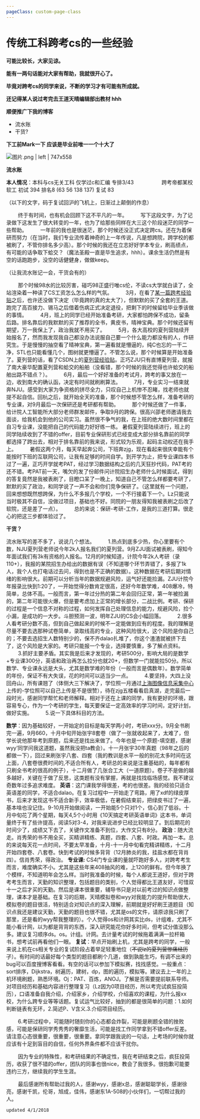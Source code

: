 ```yaml
---
pageClass: custom-page-class
---
```

# 传统工科跨考cs的一些经验

**可能比较长，大家见谅。**

**能有一两句话能对大家有帮助，我就很开心了。**

**毕竟对跨考cs的同学来说，不断的学习才有可能有所成就。**

**还记得某人说过考完去王道天晴编辑部出教材 hhh**

**顺便推广下我的博客**

* 流水账
* 干货?

**下工前Mark一下 应该是毕业前唯一一个十大了**

![图片.png | left | 747x558](https://cdn.nlark.com/yuque/0/2018/jpeg/104214/1534957732897-4776bd9e-44f6-44ab-b083-068667dc744c.jpeg "")

**流水账**

**本人情况**：本科与cs无关工科 仅学过c和汇编 专排3/43
                  跨考帝都某校软工 初试 394 排名8 \(63 56 138 137\) 复试 83

（以下的文字，码于复试回沪的飞机上，日渐过上颠倒的作息）

         终于有时间，也有机会回顾下这不平凡的一年。
         写下这段文字，为了记录做下这发生了很大转变的一年，也为了给那些同样在大三这个阶段迷茫的同学一些帮助。
         一年前的我也是很迷茫，那个时候还没正式决定跨cs。还在为着保研而努力（在当时，我们专业流传着神奇的上一年传说，凡是想跨院，跨学校的都被刷了，不管你排名多少高）。那个时候的我还在立志好好学本专业，刷高绩点，有可能的话争取下蛤交？（魔法圣殿一直是毕生追求，hhh）。课余生活仍然是有空的话跑跑步，没空的话健健身，做做keep。

（让我流水账记一会，干货会有的）

        那个时候98水的比较厉害，碰巧98正盛行唯cs伦，不读cs大学就白读了，全站渲染着一种读了CS工资怎么怎么样的气氛。
        3月，在看了[某一篇跨考经验贴](http://www.cc98.org/topic/4689987/1#1)之后，也许还没做下决定（毕竟跨的真的太大了），但默默的买了全套的王道。跑完了高百接力、锡马之后借着伤病正式决定退役，把剩下的时候留给毕业季该做的事情。
        4月，班上的同学已经开始准备考研，大家都怕跨保不成功，留条后路。排名靠后的我默默的买了推荐的全书，黄皮书，晴神宝典。那个时候还留有期望，万一我保上了，政治我就不用买了。
        5月，各大高校的夏列营陆续开始报名了，然而我发现我自己都没办法说服自己要一个什么能力都没有的人，作研究生。于是慢慢的抽空看了晴神宝典，第一遍看就是懵逼的，纯C也忘的一干二净，STL也只能看懂几个，图树就更懵逼了。不管怎么说，那个时候算是开始准备了。夏列营的话，看了CSDN上的[夏列营经验贴](https://blog.csdn.net/bvl10101111/article/details/52999343)。正巧ZJU只有直博夏列营，就报了南大豪华配置夏列营和蛤交的船舶（没看错，那个时候的我还觉得也许蛤交的船舶出路不错点？）。
        6月，最后一个好好准备的考试月，跨考的事又放在一边，收到南大的确认函，决定有时间就刷刷算法。
        7月，专业实习一结束就奔NJU。感受到大家为争资格的拼尽全力，只叹自己上机惨不忍睹，找老师也就提不起自信。回杭之后，就开始全天的准备，那个时候想不管怎么样，准备考研的专业课，对9月最后一次保研还是考研都有帮助。
        那个时候还做了一件事，给计院人工智能所大部分老师群发邮件，争取9月的跨保。很高兴邵老师邀请我去面谈，给我机会到他的公司实习。虽然很不争气的我，在上班的绝大数时间里都在自习专业课，没能把自己的代码能力好好练一练。
暑假夏列营陆续进行，班上的同学陆续收到了不错的offer，目前专业保研形式已经变成大部分排名靠前的同学都选择了跨出去，相对于排名靠前的我来说，形式较为乐观，起码主动权还在我手上。
        暑假这两个月，每天早起奔公司，下班奔zjg，现在看起来很庆幸能有个能按时下班的互联网公司，让我有足够的时间自学。到开学为止，把专业课四本书过了一遍，正巧开学就考PAT，经过学习数据结构之后的几天狂抄代码，PAT考的还不错。考PAT前一天，嘴欠的发了份邮件问计院招生办老师什么时候面试，得到的答复竟然是我被表刷了，目瞪口呆了一晚上，知道自己不管怎么样都要考研了，默默的买了政治，和同学说了一声不会和你们竞争保研了。（这里就有一个问题，回来想想既然想跨保，为什么不多报几个学校，一个不行接着下一个。Lz只能说当时极其不自信，没做过项目，基础也不好。同院的一朋友得知我被表刷之后改了软院，还是差了一点）。
        总的来说：保研-考研-工作，是我的三道打算。很走心的把这三步都体验过了。

**干货？**

流水账写的差不多了，说说几个想法。
        1.热点到底多少热，你心里要有个数，NJU夏列营老师说今年2k人报名我们的夏列营。9月ZJU面试被表刷，得知今年面试我们有3k有资格的人报名。12月的时候知道，计院今年2k人考研（录110+），我报的某院招生办给出的数据有误（不知道哪个环节弄错了，多报了1k人，我个人也打电话过去问，得到也是不正确的数据）。这种数据在考研后期对情绪的影响很大。前期可以分析当年的数据规避风险，运气好还能捡漏。ZJU计院今年报录比快到1:20了，一开始觉得分数肯定很高，还好今年数学难，408爆冷，特简单，总体不高。一般而言，第一年过分热的第二年会回归正常，第一年被捡漏的，第二年可能很火爆，但是要考虑加上正常的增长部分，二战比例。考研、保研的过程是一个信息不对称的过程，如何发挥自己处理信息的能力，规避风险，捡个小漏，是成功的一大步。斗胆预测一波，明年ZJU的CS会小幅回落。
        2.很多人看考研分数不高，但到自己做起来的时候不一定能做到应有的程度。我的理解是尽量不要去选那种试卷简单，录取线高的专业，这种风险很大，这个风险是你自己的；不要去选招生人数特别少的，保不齐dalao扎堆了，你这个渣渣就被挤下去了，这个风险是大家的。考研只能报一个专业，选择要慎重，多了解点资料。
        3.抓好主要矛盾。其实我是后来才发现的，考研500分，影响大局的是数学+专业课300分，英语和政治再怎么拉分也就20+，但数学一门就能拉50分。所以数学、专业课永远是大头，尤其是数学难的年份（一般而言是偶数年）。数学简单的年份，保证不有大失误，花的时间可以适当少一点。
        4.要坚持，大四上没回舟山，所有课翘了（体侧大三下解决了，学位照一月通过[上海图像信息采集中心](http://www.shtxcj.com/home.asp)上传的-学位照可以自己上传是不是很赞），待在zjg五楼看看启真湖，走完最后一段时光，感谢同学帮忙和老师解释。相对于还在上课的同学，我有更好的环境，跟容易专心，作为一个考研的学生，每天要保证一定高效率的学习时间，定好计划，做好实施。
        5.说一下具体科目的方法。

**数学**：因为基础较好，一开始定的目标是每天学两小时，考研xxx分。9月全书刷完一遍，9月660，十月中旬开始张宇8套卷（做了一张就收起来了，太难了，但学长说他那年考到原题，后来还是找出来做了。今年也是一个原题-填空题，感谢wyy’同学问我这道题，虽然我没把ta教会）。十一月张宇30年真题（98年之后的都做一下），回过来刷张宇八套、四套（我的教训是水平一般的别花太多时间在这上面，八套卷很费时间的,不适合所有人，考研总的来说是注重基础的，每年都有只刷全书考的很高的例子），十二月做了几张合工大（一道原题）。卷子不是做的越多越好，关键在于做了反思，这类题有没有掌握，再就是找找临场感觉。我不建议奇数年过多追求难度。
**英语**：这门课我学得很差，考的也很差。我的经验只适合英语差的同学，不适合dalao。在复习过程中一开始走了弯路，用了xdf的绿皮厚书，后来才发现这书不适合新手，效率极低，在暑假结束前，把绿皮书过了一遍，基本啥也没记住。9-10月开始做阅读，一开始能5个只对1个，信心到了低谷。十月中旬花了两个星期，每天4,5个小时用《10天搞定考研英语单词》这本书，单词量终于有了些许提高，阅读5对3-4，对我来说进步已经比较明显了。到后期花的时间少了，成绩又下去了，关键作文准备不到位，大作文只有8分。         **政治**：随大流走。肖秀荣的书不用全买，买精讲精练、真题，四套、八套、时政。再加一本。总的来说每天花一点时间，不要太早准备，十月-十一月中旬看完精讲精练，十二月开始四套卷、八套卷。快到考试的时候多背背（12月肺炎的我，挂盐水都在背肖四）。信肖秀荣，得政治。
**专业课:** CS4门专业课的量就吓跑好多人，对跨考考生而言，难度确实不小。尤其是这些年来408抽风的难，上120的鲜有。但今年换了个模样，不知道明年会怎么样。当时我准备的时候，每个人都说王道好，但对于跨考考生而言，天勤的知识整理，包括题目的类别，个人觉得都比王道友好，可惜双十一之后才买的天勤。然后是课本很重要，辅导书只是对以前考过的知识点做整理，课本才是基础。在复习的后期，天晴模拟卷和wyy对我能力的提升帮助很大，模拟卷的题目很活，特别适合对知识点的深入理解，前期就是好好刷王道题目（知识点我还是建议天勤，天勤的题目也很不错，尤其是os的文件，请原谅我只刷了那里，还是看的wyy帮我整理的）。个人觉得os和计网其实比ds，计组难，尤其不能小看计网，以为都是背背的东西，深入研究能花你好多时间，但考试分值没那么多。建议复习顺序ds。os。计组。计网。去计量考试的时候拖着满满一拉杆箱书，想考试前再看他们一眼。
**复试**：早点开始刷上机，尤其是跨考的同学，一般来说上机在cs相关专业的复试阶段占着举足轻重地位（~~不说lz的夏列营惨痛经历了~~）。有时间的话最好每个类型的题目都刷个几道，做到孰能生巧，有调不出来的bug可以百度搜博客看看。有空的话可以参加下模拟赛，找找感觉。一般重点：sort排序，Dijkstra，树遍历，建树，dp，图的遍历，模拟等。建议去上一年的上机环境刷题，熟悉环境。Oj：PAT、百炼，ANOJ。了解是否需要提前联系导师。对项目经历和基础内容进行整理复习（Lz因为0项目经历，所以考完试疯狂投简历），口语准备自我介绍，介绍家乡，介绍学校，介绍喜欢的课程，为什么报xx校，为什么跨专业等等话题。复试运气比较好，抽到的都是很简单的问题：1.如何判断链表有无环，2.简述P、V含义.3.介绍项目经历。

        6.考研过程中，可能随时随刻你的心态都会炸裂，可能是刷题全错的挫败感，可能是保研同学秀秀秀的奢靡生活，可能是找工作同学拿到不错offer反差。请注意心态很重要，很重要，很重要。拿同学跟我说的一句话，上考场的时候你就应该有十足到盲目的自信，任何外界条件都不应该干扰你。

        因为专业的特殊性，和考研结果的不确定性，我在考研结束之后，疯狂投简历，收获了很不错的offer，团队的同事也很nice，教会了我很多。很抱歉可能要违约三方，继续我的学生生涯。

        最后感谢所有帮助过我的人，感谢wyy，感谢x总，感谢聪聪学长，感谢徐亮，感谢千凯，伦哥，旭成，佳伟，感谢东1A-508的小伙伴们，一切帮过我的人。

`updated 4/1/2018`
